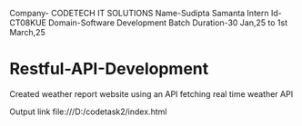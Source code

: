 Company- CODETECH IT SOLUTIONS Name-Sudipta Samanta Intern Id-CT08KUE Domain-Software Development Batch Duration-30 Jan,25 to 1st March,25
# Restful-API-Development
Created weather report website using an API fetching real time weather API

Output link
file:///D:/codetask2/index.html
